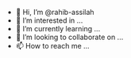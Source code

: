 - 👋 Hi, I’m @rahib-assilah
- 👀 I’m interested in ...
- 🌱 I’m currently learning ...
- 💞️ I’m looking to collaborate on ...
- 📫 How to reach me ...

<!---
rahib-assilah/rahib-assilah is a ✨ special ✨ repository because its `README.md` (this file) appears on your GitHub profile.
You can click the Preview link to take a look at your changes.
--->

